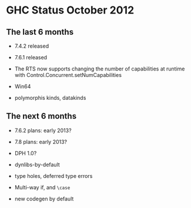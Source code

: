# GHC Status October 2012


## The last 6 months


- 7.4.2 released

- 7.6.1 released

- The RTS now supports changing the number of capabilities at runtime with Control.Concurrent.setNumCapabilities

- Win64

- polymorphis kinds, datakinds

## The next 6 months


- 7.6.2 plans: early 2013?

- 7.8 plans: early 2013?

- DPH 1.0?

- dynlibs-by-default

- type holes, deferred type errors

- Multi-way if, and `\case`

- new codegen by default
